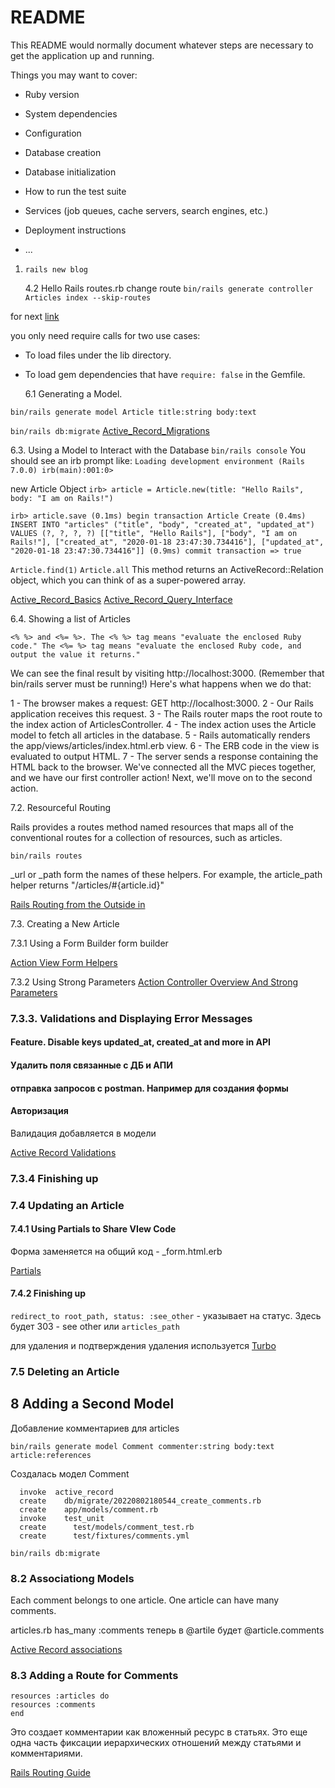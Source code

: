 # README

This README would normally document whatever steps are necessary to get the
application up and running.

Things you may want to cover:

- Ruby version

- System dependencies

- Configuration

- Database creation

- Database initialization

- How to run the test suite

- Services (job queues, cache servers, search engines, etc.)

- Deployment instructions

- ...

1. `rails new blog`

   4.2 Hello Rails
   routes.rb
   change route
   `bin/rails generate controller Articles index --skip-routes`

for next [link](https://guides.rubyonrails.org/autoloading_and_reloading_constants.html)

you only need require calls for two use cases:

- To load files under the lib directory.
- To load gem dependencies that have `require: false` in the Gemfile.

  6.1 Generating a Model.

`bin/rails generate model Article title:string body:text`

`bin/rails db:migrate`
[Active_Record_Migrations](https://guides.rubyonrails.org/active_record_migrations.html)

6.3. Using a Model to Interact with the Database
`bin/rails console`
You should see an irb prompt like:
`Loading development environment (Rails 7.0.0) irb(main):001:0>`

new Article Object
`irb> article = Article.new(title: "Hello Rails", body: "I am on Rails!")`

`irb> article.save (0.1ms) begin transaction Article Create (0.4ms) INSERT INTO "articles" ("title", "body", "created_at", "updated_at") VALUES (?, ?, ?, ?) [["title", "Hello Rails"], ["body", "I am on Rails!"], ["created_at", "2020-01-18 23:47:30.734416"], ["updated_at", "2020-01-18 23:47:30.734416"]] (0.9ms) commit transaction => true`

`Article.find(1)`
`Article.all`
This method returns an ActiveRecord::Relation object, which you can think of as a super-powered array.

[Active_Record_Basics](https://guides.rubyonrails.org/active_record_basics.html)
[Active_Record_Query_Interface](https://guides.rubyonrails.org/active_record_querying.html)

6.4. Showing a list of Articles

```
<% %> and <%= %>. The <% %> tag means "evaluate the enclosed Ruby code." The <%= %> tag means "evaluate the enclosed Ruby code, and output the value it returns."
```

We can see the final result by visiting http://localhost:3000. (Remember that bin/rails server must be running!) Here's what happens when we do that:

1 - The browser makes a request: GET http://localhost:3000.
2 - Our Rails application receives this request.
3 - The Rails router maps the root route to the index action of ArticlesController.
4 - The index action uses the Article model to fetch all articles in the database.
5 - Rails automatically renders the app/views/articles/index.html.erb view.
6 - The ERB code in the view is evaluated to output HTML.
7 - The server sends a response containing the HTML back to the browser.
We've connected all the MVC pieces together, and we have our first controller action! Next, we'll move on to the second action.

7.2. Resourceful Routing

Rails provides a routes method named resources that maps all of the conventional routes for a collection of resources, such as articles.

`bin/rails routes`

\_url or \_path form the names of these helpers. For example, the article_path helper returns "/articles/#{article.id}"

[Rails Routing from the Outside in](https://guides.rubyonrails.org/routing.html)

7.3. Creating a New Article

7.3.1 Using a Form Builder
form builder

[Action View Form Helpers](https://guides.rubyonrails.org/form_helpers.html)

7.3.2 Using Strong Parameters
[Action Controller Overview And Strong Parameters](https://guides.rubyonrails.org/action_controller_overview.html#strong-parameters)

### 7.3.3. Validations and Displaying Error Messages

#### Feature. Disable keys updated_at, created_at and more in API

#### Удалить поля связанные с ДБ и АПИ

#### отправка запросов с postman. Например для создания формы

#### Авторизация

Валидация добавляется в модели

[Active Record Validations](https://guides.rubyonrails.org/active_record_validations.html#working-with-validation-errors)

### 7.3.4 Finishing up

### 7.4 Updating an Article

#### 7.4.1 Using Partials to Share VIew Code

Форма заменяется на общий код - \_form.html.erb

[Partials](https://guides.rubyonrails.org/layouts_and_rendering.html#using-partials)

#### 7.4.2 Finishing up

`redirect_to root_path, status: :see_other` - указывает на статус. Здесь будет 303 - see other
или `articles_path`

для удаления и подтверждения удаления используется [Turbo](https://turbo.hotwired.dev/)

### 7.5 Deleting an Article

## 8 Adding a Second Model

Добавление комментариев для articles

`bin/rails generate model Comment commenter:string body:text article:references `

Создалась модел Comment

```
  invoke  active_record
  create    db/migrate/20220802180544_create_comments.rb
  create    app/models/comment.rb
  invoke    test_unit
  create      test/models/comment_test.rb
  create      test/fixtures/comments.yml

```

`bin/rails db:migrate`

### 8.2 Associationg Models

Each comment belongs to one article.
One article can have many comments.

articles.rb has_many :comments
теперь в @artile будет @article.comments

[Active Record associations](https://guides.rubyonrails.org/association_basics.html)

### 8.3 Adding a Route for Comments

```
resources :articles do
resources :comments
end
```

Это создает комментарии как вложенный ресурс в статьях. Это еще одна часть фиксации иерархических отношений между статьями и комментариями.

[Rails Routing Guide](https://guides.rubyonrails.org/routing.html)
